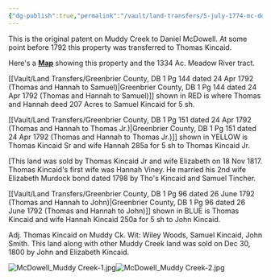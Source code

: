 ```yaml
---
{"dg-publish":true,"permalink":"/vault/land-transfers/5-july-1774-mc-dowell-1000-ac-patent/","tags":["Thomas-Kincaid","Muddy-Creek"]}
---
```


This is the original patent on Muddy Creek to Daniel McDowell. At some point before 1792 this property was transferred to Thomas Kincaid.

Here's a **[Map](https://drive.google.com/open?id=1Ovf8lrLFB4BTWTWKfye1fDldFYQ&usp=sharing)** showing this property and the 1334 Ac. Meadow River tract.

[[Vault/Land Transfers/Greenbrier County, DB 1 Pg 144 dated 24 Apr 1792 (Thomas and Hannah to Samuel)\|Greenbrier County, DB 1 Pg 144 dated 24 Apr 1792 (Thomas and Hannah to Samuel)]] shown in RED is where Thomas and Hannah deed 207 Acres to Samuel Kincaid for 5 sh.

[[Vault/Land Transfers/Greenbrier County, DB 1 Pg 151 dated 24 Apr 1792 (Thomas and Hannah to Thomas Jr.)\|Greenbrier County, DB 1 Pg 151 dated 24 Apr 1792 (Thomas and Hannah to Thomas Jr.)]] shown in YELLOW is Thomas Kincaid Sr and wife Hannah 285a for 5 sh to Thomas Kincaid Jr.

\[This land was sold by Thomas Kincaid Jr and wife Elizabeth on 18 Nov 1817. Thomas Kincaid's first wife was Hannah Viney. He married his 2nd wife Elizabeth Murdock bond dated 1798 by Tho's Kincaid and Samuel Tincher.

[[Vault/Land Transfers/Greenbrier County, DB 1 Pg 96 dated 26 June 1792 (Thomas and Hannah to John)\|Greenbrier County, DB 1 Pg 96 dated 26 June 1792 (Thomas and Hannah to John)]] shown in BLUE is Thomas Kincaid and wife Hannah Kincaid 250a for 5 sh to John Kincaid.

Adj. Thomas Kincaid on Muddy Ck. Wit: Wiley Woods, Samuel Kincaid, John Smith. This land along with other Muddy Creek land was sold on Dec 30, 1800 by John and Elizabeth Kincaid.

![McDowell_Muddy Creek-1.jpg](/img/user/Evernote/Land%20Grants/_resources/5_July_1774,_McDowell_1000_Ac_Patent.resources/McDowell_Muddy%20Creek-1.jpg)![McDowell_Muddy Creek-2.jpg](/img/user/Evernote/Land%20Grants/_resources/5_July_1774,_McDowell_1000_Ac_Patent.resources/McDowell_Muddy%20Creek-2.jpg)
